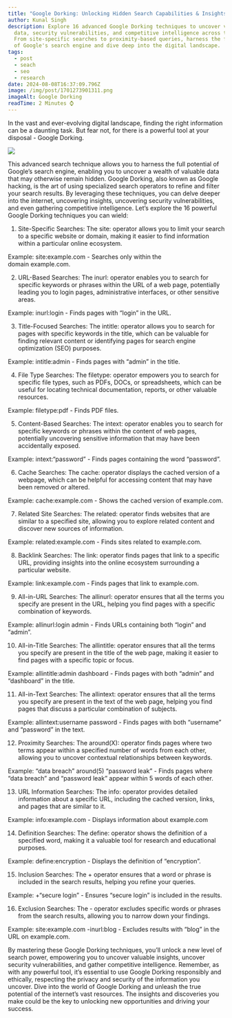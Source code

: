 ```yaml
---
title: "Google Dorking: Unlocking Hidden Search Capabilities & Insights"
author: Kunal Singh
description: Explore 16 advanced Google Dorking techniques to uncover valuable
  data, security vulnerabilities, and competitive intelligence across the web.
  From site-specific searches to proximity-based queries, harness the full power
  of Google's search engine and dive deep into the digital landscape.
tags:
  - post
  - seach
  - seo
  - research
date: 2024-08-08T16:37:09.796Z
image: /img/post/1701273901311.png
imageAlt: Google Dorking
readTime: 2 Minutes ⌚
---
```

In the vast and ever-evolving digital landscape, finding the right information can be a daunting task. But fear not, for there is a powerful tool at your disposal - Google Dorking.

![](/img/post/thief-sreenivasan-ezgif.com-crop.gif)

This advanced search technique allows you to harness the full potential of Google’s search engine, enabling you to uncover a wealth of valuable data that may otherwise remain hidden. Google Dorking, also known as Google hacking, is the art of using specialized search operators to refine and filter your search results. By leveraging these techniques, you can delve deeper into the internet, uncovering insights, uncovering security vulnerabilities, and even gathering competitive intelligence. Let’s explore the 16 powerful Google Dorking techniques you can wield:

1. Site-Specific Searches: The site: operator allows you to limit your search to a specific website or domain, making it easier to find information within a particular online ecosystem.

Example: site:example.com - Searches only within the domain example.com.

2. URL-Based Searches: The inurl: operator enables you to search for specific keywords or phrases within the URL of a web page, potentially leading you to login pages, administrative interfaces, or other sensitive areas.

Example: inurl:login - Finds pages with “login” in the URL.

3. Title-Focused Searches: The intitle: operator allows you to search for pages with specific keywords in the title, which can be valuable for finding relevant content or identifying pages for search engine optimization (SEO) purposes.

Example: intitle:admin - Finds pages with “admin” in the title.

4. File Type Searches: The filetype: operator empowers you to search for specific file types, such as PDFs, DOCs, or spreadsheets, which can be useful for locating technical documentation, reports, or other valuable resources.

Example: filetype:pdf - Finds PDF files.

5. Content-Based Searches: The intext: operator enables you to search for specific keywords or phrases within the content of web pages, potentially uncovering sensitive information that may have been accidentally exposed.

Example: intext:“password” - Finds pages containing the word “password”.

6. Cache Searches: The cache: operator displays the cached version of a webpage, which can be helpful for accessing content that may have been removed or altered.

Example: cache:example.com - Shows the cached version of example.com.

7. Related Site Searches: The related: operator finds websites that are similar to a specified site, allowing you to explore related content and discover new sources of information.

Example: related:example.com - Finds sites related to example.com.

8. Backlink Searches: The link: operator finds pages that link to a specific URL, providing insights into the online ecosystem surrounding a particular website.

Example: link:example.com - Finds pages that link to example.com.

9. All-in-URL Searches: The allinurl: operator ensures that all the terms you specify are present in the URL, helping you find pages with a specific combination of keywords.

Example: allinurl:login admin - Finds URLs containing both “login” and “admin”.

10. All-in-Title Searches: The allintitle: operator ensures that all the terms you specify are present in the title of the web page, making it easier to find pages with a specific topic or focus.

Example: allintitle:admin dashboard - Finds pages with both “admin” and “dashboard” in the title.

11. All-in-Text Searches: The allintext: operator ensures that all the terms you specify are present in the text of the web page, helping you find pages that discuss a particular combination of subjects.

Example: allintext:username password - Finds pages with both “username” and “password” in the text.

12. Proximity Searches: The around(X): operator finds pages where two terms appear within a specified number of words from each other, allowing you to uncover contextual relationships between keywords.

Example: “data breach” around(5) “password leak” - Finds pages where “data breach” and “password leak” appear within 5 words of each other.

13. URL Information Searches: The info: operator provides detailed information about a specific URL, including the cached version, links, and pages that are similar to it.

Example: info:example.com - Displays information about example.com

14. Definition Searches: The define: operator shows the definition of a specified word, making it a valuable tool for research and educational purposes.

Example: define:encryption - Displays the definition of “encryption”.

15. Inclusion Searches: The + operator ensures that a word or phrase is included in the search results, helping you refine your queries.

Example: +“secure login” - Ensures “secure login” is included in the results.

16. Exclusion Searches: The - operator excludes specific words or phrases from the search results, allowing you to narrow down your findings.

Example: site:example.com -inurl:blog - Excludes results with “blog” in the URL on example.com.

By mastering these Google Dorking techniques, you’ll unlock a new level of search power, empowering you to uncover valuable insights, uncover security vulnerabilities, and gather competitive intelligence. Remember, as with any powerful tool, it’s essential to use Google Dorking responsibly and ethically, respecting the privacy and security of the information you uncover. Dive into the world of Google Dorking and unleash the true potential of the internet’s vast resources. The insights and discoveries you make could be the key to unlocking new opportunities and driving your success.
